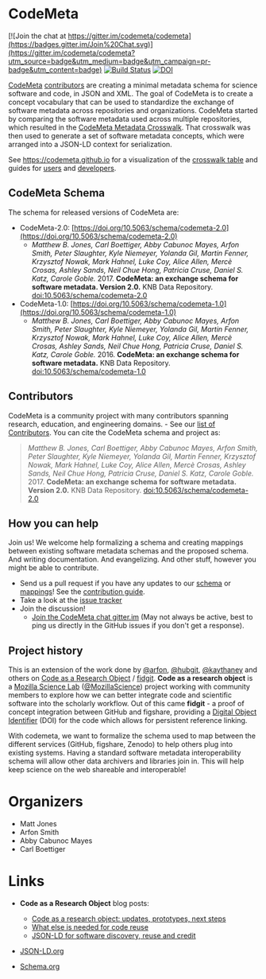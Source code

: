 CodeMeta
========
[![Join the chat at https://gitter.im/codemeta/codemeta](https://badges.gitter.im/Join%20Chat.svg)](https://gitter.im/codemeta/codemeta?utm_source=badge&utm_medium=badge&utm_campaign=pr-badge&utm_content=badge)
[![Build Status](https://travis-ci.org/codemeta/codemeta.svg?branch=master)](https://travis-ci.org/codemeta/codemeta)
[![DOI](https://img.shields.io/badge/doi%3A-10.5063%2FSCHEMA%2FCODEMETA--2.0-blue.svg)](https://doi.org/10.5063/schema/codemeta-2.0)

[CodeMeta](https://codemeta.github.io) [contributors](CONTRIBUTORS.MD) are creating a minimal metadata schema for science software and code, in JSON and XML. The goal of CodeMeta is to create a concept vocabulary that can be used to standardize the exchange of software metadata across repositories and organizations. CodeMeta started by comparing the software metadata used across multiple repositories, which resulted in the [CodeMeta Metadata Crosswalk](https://github.com/codemeta/codemeta/blob/master/crosswalk.csv).  That crosswalk was then used to generate a set of software metadata concepts, which were arranged into a JSON-LD context for serialization.

See <https://codemeta.github.io> for a visualization of the [crosswalk table](https://codemeta.github.io/crosswalk) and guides for [users](https://codemeta.github.io/user-guide/) and [developers](https://codemeta.github.io/developer-guide/).

## CodeMeta Schema
The schema for released versions of CodeMeta are:

- CodeMeta-2.0: [https://doi.org/10.5063/schema/codemeta-2.0](https://doi.org/10.5063/schema/codemeta-2.0)
    - *Matthew B. Jones, Carl Boettiger, Abby Cabunoc Mayes, Arfon Smith, Peter Slaughter, Kyle Niemeyer, Yolanda Gil, Martin Fenner, Krzysztof Nowak, Mark Hahnel, Luke Coy, Alice Allen, Mercè Crosas, Ashley Sands, Neil Chue Hong, Patricia Cruse, Daniel S. Katz, Carole Goble.* 2017. __CodeMeta: an exchange schema for software metadata. Version 2.0.__ KNB Data Repository. [doi:10.5063/schema/codemeta-2.0](https://doi.org/10.5063/schema/codemeta-2.0)
- CodeMeta-1.0: [https://doi.org/10.5063/schema/codemeta-1.0](https://doi.org/10.5063/schema/codemeta-1.0)
    - *Matthew B. Jones, Carl Boettiger, Abby Cabunoc Mayes, Arfon Smith, Peter Slaughter, Kyle Niemeyer, Yolanda Gil, Martin Fenner, Krzysztof Nowak, Mark Hahnel, Luke Coy, Alice Allen, Mercè Crosas, Ashley Sands, Neil Chue Hong, Patricia Cruse, Daniel S. Katz, Carole Goble.* 2016. __CodeMeta: an exchange schema for software metadata.__ KNB Data Repository. [doi:10.5063/schema/codemeta-1.0](https://doi.org/10.5063/schema/codemeta-1.0)

## Contributors
CodeMeta is a community project with many contributors spanning research, education, and engineering domains.    - See our [list of Contributors](CONTRIBUTORS.MD). You can cite the CodeMeta schema and project as:

> *Matthew B. Jones, Carl Boettiger, Abby Cabunoc Mayes, Arfon Smith, Peter Slaughter, Kyle Niemeyer, Yolanda Gil, Martin Fenner, Krzysztof Nowak, Mark Hahnel, Luke Coy, Alice Allen, Mercè Crosas, Ashley Sands, Neil Chue Hong, Patricia Cruse, Daniel S. Katz, Carole Goble.* 2017. __CodeMeta: an exchange schema for software metadata. Version 2.0.__ KNB Data Repository. [doi:10.5063/schema/codemeta-2.0](https://doi.org/10.5063/schema/codemeta-2.0)

## How you can help
Join us!  We welcome help formalizing a schema and creating mappings between existing software metadata schemas and the proposed schema. And writing documentation. And evangelizing. And other stuff, however you might be able to contribute.

* Send us a pull request if you have any updates to our [schema](https://github.com/codemeta/codemeta/blob/master/codemeta.jsonld) or [mappings](https://github.com/codemeta/codemeta/tree/master/crosswalks/)! See the [contribution guide](https://github.com/codemeta/codemeta/blob/master/CONTRIBUTING.md).
* Take a look at the [issue tracker](https://github.com/codemeta/codemeta/issues)
* Join the discussion!
    - [Join the CodeMeta chat gitter.im](https://gitter.im/codemeta/codemeta) (May not always be active, best to ping us directly in the GitHub issues if you don't get a response).

## Project history

This is an extension of the work done by [@arfon](http://github.com/arfon/), [@hubgit](https://github.com/hubgit/), [@kaythaney](https://github.com/kaythaney/) and others on [Code as a Research Object](https://github.com/mozillascience/code-research-object) / [fidgit](https://github.com/mozillascience/fidgit). **Code as a research object** is a [Mozilla Science Lab](http://mozillascience.org) ([@MozillaScience](https://github.com/mozillascience/)) project working with community members to explore how we can better integrate code and scientific software into the scholarly workflow. Out of this came **fidgit** - a proof of concept integration between GitHub and figshare, providing a [Digital Object Identifier](http://en.wikipedia.org/wiki/Digital_object_identifier) (DOI) for the code which allows for persistent reference linking.

With codemeta, we want to formalize the schema used to map between the different services (GitHub, figshare, Zenodo) to help others plug into existing systems. Having a standard software metadata interoperability schema will allow other data archivers and libraries join in. This will help keep science on the web shareable and interoperable!




Organizers
==========

* Matt Jones
* Arfon Smith
* Abby Cabunoc Mayes
* Carl Boettiger

Links
=====

* **Code as a Research Object** blog posts:
    * [Code as a research object: updates, prototypes, next steps](http://mozillascience.org/code-as-a-research-object-updates-prototypes-next-steps/)
    * [What else is needed for code reuse](http://mozillascience.org/what-else-is-needed-for-code-reuse/)
    * [JSON-LD for software discovery, reuse and credit](http://www.arfon.org/json-ld-for-software-discovery-reuse-and-credit)

* [JSON-LD.org](http://json-ld.org/)
* [Schema.org](http://schema.org/)
